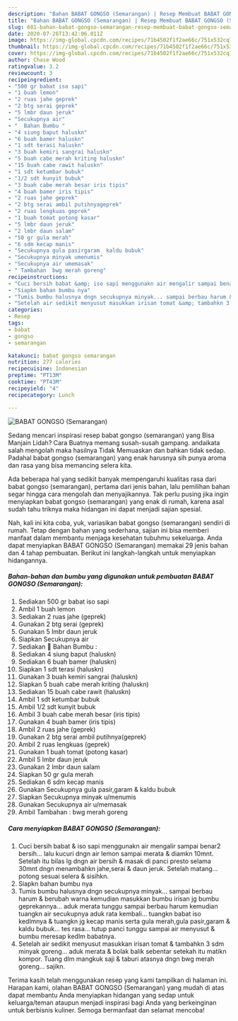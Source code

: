 ```yaml
---
description: "Bahan BABAT GONGSO (Semarangan) | Resep Membuat BABAT GONGSO (Semarangan) Yang Bisa Manjain Lidah"
title: "Bahan BABAT GONGSO (Semarangan) | Resep Membuat BABAT GONGSO (Semarangan) Yang Bisa Manjain Lidah"
slug: 681-bahan-babat-gongso-semarangan-resep-membuat-babat-gongso-semarangan-yang-bisa-manjain-lidah
date: 2020-07-26T13:42:06.011Z
image: https://img-global.cpcdn.com/recipes/71b4502f1f2ae66c/751x532cq70/babat-gongso-semarangan-foto-resep-utama.jpg
thumbnail: https://img-global.cpcdn.com/recipes/71b4502f1f2ae66c/751x532cq70/babat-gongso-semarangan-foto-resep-utama.jpg
cover: https://img-global.cpcdn.com/recipes/71b4502f1f2ae66c/751x532cq70/babat-gongso-semarangan-foto-resep-utama.jpg
author: Chase Wood
ratingvalue: 3.2
reviewcount: 3
recipeingredient:
- "500 gr babat iso sapi"
- "1 buah lemon"
- "2 ruas jahe geprek"
- "2 btg serai geprek"
- "5 lmbr daun jeruk"
- "Secukupnya air"
- "  Bahan Bumbu "
- "4 siung baput haluskn"
- "6 buah bamer haluskn"
- "1 sdt terasi haluskn"
- "3 buah kemiri sangrai haluskn"
- "5 buah cabe merah kriting haluskn"
- "15 buah cabe rawit haluskn"
- "1 sdt ketumbar bubuk"
- "1/2 sdt kunyit bubuk"
- "3 buah cabe merah besar iris tipis"
- "4 buah bamer iris tipis"
- "2 ruas jahe geprek"
- "2 btg serai ambil putihnyageprek"
- "2 ruas lengkuas geprek"
- "1 buah tomat potong kasar"
- "5 lmbr daun jeruk"
- "2 lmbr daun salam"
- "50 gr gula merah"
- "6 sdm kecap manis"
- "Secukupnya gula pasirgaram  kaldu bubuk"
- "Secukupnya minyak umenumis"
- "Secukupnya air umemasak"
- " Tambahan  bwg merah goreng"
recipeinstructions:
- "Cuci bersih babat &amp; iso sapi menggunakn air mengalir sampai benar2 bersih... lalu kucuri dngn air lemon sampai merata &amp; diamkn 10mnt. Setelah itu bilas lg dngn air bersih &amp; masak di panci presto selama 30mnt dngn menambahkn jahe,serai &amp; daun jeruk. Setelah matang... potong sesuai selera &amp; sisihkn."
- "Siapkn bahan bumbu nya"
- "Tumis bumbu halusnya dngn secukupnya minyak... sampai berbau harum &amp; berubah warna kemudian masukkan bumbu irisan jg bumbu geprekannya... aduk merata tunggu sampai berbau harum kemudian tuangkn air secukupnya aduk rata kembali... tuangkn babat iso kedlmnya &amp; tuangkn jg kecap manis serta gula merah,gula pasir,garam &amp; kaldu bubuk... tes rasa... tutup panci tunggu sampai air menyusut &amp; bumbu meresap kedlm babatnya."
- "Setelah air sedikit menyusut masukkan irisan tomat &amp; tambahkn 3 sdm minyak goreng... aduk merata &amp; bolak balik sebentar setekah itu matikn kompor. Tuang dlm mangkuk saji &amp; taburi atasnya dngn bwg merah goreng... sajikn."
categories:
- Resep
tags:
- babat
- gongso
- semarangan

katakunci: babat gongso semarangan 
nutrition: 277 calories
recipecuisine: Indonesian
preptime: "PT13M"
cooktime: "PT43M"
recipeyield: "4"
recipecategory: Lunch

---
```



![BABAT GONGSO (Semarangan)](https://img-global.cpcdn.com/recipes/71b4502f1f2ae66c/751x532cq70/babat-gongso-semarangan-foto-resep-utama.jpg)

Sedang mencari inspirasi resep babat gongso (semarangan) yang Bisa Manjain Lidah? Cara Buatnya memang susah-susah gampang. andaikata salah mengolah maka hasilnya Tidak Memuaskan dan bahkan tidak sedap. Padahal babat gongso (semarangan) yang enak harusnya sih punya aroma dan rasa yang bisa memancing selera kita.



Ada beberapa hal yang sedikit banyak mempengaruhi kualitas rasa dari babat gongso (semarangan), pertama dari jenis bahan, lalu pemilihan bahan segar hingga cara mengolah dan menyajikannya. Tak perlu pusing jika ingin menyiapkan babat gongso (semarangan) yang enak di rumah, karena asal sudah tahu triknya maka hidangan ini dapat menjadi sajian spesial.


Nah, kali ini kita coba, yuk, variasikan babat gongso (semarangan) sendiri di rumah. Tetap dengan bahan yang sederhana, sajian ini bisa memberi manfaat dalam membantu menjaga kesehatan tubuhmu sekeluarga. Anda dapat menyiapkan BABAT GONGSO (Semarangan) memakai 29 jenis bahan dan 4 tahap pembuatan. Berikut ini langkah-langkah untuk menyiapkan hidangannya.

<!--inarticleads1-->

##### Bahan-bahan dan bumbu yang digunakan untuk pembuatan BABAT GONGSO (Semarangan):

1. Sediakan 500 gr babat iso sapi
1. Ambil 1 buah lemon
1. Sediakan 2 ruas jahe (geprek)
1. Gunakan 2 btg serai (geprek)
1. Gunakan 5 lmbr daun jeruk
1. Siapkan Secukupnya air
1. Sediakan  🦁 Bahan Bumbu :
1. Sediakan 4 siung baput (haluskn)
1. Sediakan 6 buah bamer (haluskn)
1. Siapkan 1 sdt terasi (haluskn)
1. Gunakan 3 buah kemiri sangrai (haluskn)
1. Siapkan 5 buah cabe merah kriting (haluskn)
1. Sediakan 15 buah cabe rawit (haluskn)
1. Ambil 1 sdt ketumbar bubuk
1. Ambil 1/2 sdt kunyit bubuk
1. Ambil 3 buah cabe merah besar (iris tipis)
1. Gunakan 4 buah bamer (iris tipis)
1. Ambil 2 ruas jahe (geprek)
1. Gunakan 2 btg serai ambil putihnya(geprek)
1. Ambil 2 ruas lengkuas (geprek)
1. Gunakan 1 buah tomat (potong kasar)
1. Ambil 5 lmbr daun jeruk
1. Gunakan 2 lmbr daun salam
1. Siapkan 50 gr gula merah
1. Sediakan 6 sdm kecap manis
1. Gunakan Secukupnya gula pasir,garam &amp; kaldu bubuk
1. Siapkan Secukupnya minyak u/menumis
1. Gunakan Secukupnya air u/memasak
1. Ambil  Tambahan : bwg merah goreng




<!--inarticleads2-->

##### Cara menyiapkan BABAT GONGSO (Semarangan):

1. Cuci bersih babat &amp; iso sapi menggunakn air mengalir sampai benar2 bersih... lalu kucuri dngn air lemon sampai merata &amp; diamkn 10mnt. Setelah itu bilas lg dngn air bersih &amp; masak di panci presto selama 30mnt dngn menambahkn jahe,serai &amp; daun jeruk. Setelah matang... potong sesuai selera &amp; sisihkn.
1. Siapkn bahan bumbu nya
1. Tumis bumbu halusnya dngn secukupnya minyak... sampai berbau harum &amp; berubah warna kemudian masukkan bumbu irisan jg bumbu geprekannya... aduk merata tunggu sampai berbau harum kemudian tuangkn air secukupnya aduk rata kembali... tuangkn babat iso kedlmnya &amp; tuangkn jg kecap manis serta gula merah,gula pasir,garam &amp; kaldu bubuk... tes rasa... tutup panci tunggu sampai air menyusut &amp; bumbu meresap kedlm babatnya.
1. Setelah air sedikit menyusut masukkan irisan tomat &amp; tambahkn 3 sdm minyak goreng... aduk merata &amp; bolak balik sebentar setekah itu matikn kompor. Tuang dlm mangkuk saji &amp; taburi atasnya dngn bwg merah goreng... sajikn.




Terima kasih telah menggunakan resep yang kami tampilkan di halaman ini. Harapan kami, olahan BABAT GONGSO (Semarangan) yang mudah di atas dapat membantu Anda menyiapkan hidangan yang sedap untuk keluarga/teman ataupun menjadi inspirasi bagi Anda yang berkeinginan untuk berbisnis kuliner. Semoga bermanfaat dan selamat mencoba!
